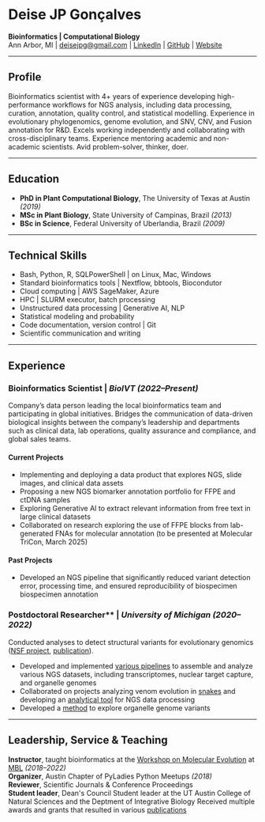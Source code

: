 # **Deise JP Gonçalves**
**Bioinformatics | Computational Biology**  
 Ann Arbor, MI | deisejpg@gmail.com | [LinkedIn](https://www.linkedin.com/in/deisegoncalves/) 
| [GitHub](https://github.com/deisejpg) | [Website](http://www.deisegoncalves.com/)  

---

## Profile
Bioinformatics scientist with 4+ years of experience developing high-performance workflows for NGS analysis, 
including data processing, curation, annotation, quality control, and statistical modelling. Experience in 
evolutionary phylogenomics, genome evolution, and SNV, CNV, and Fusion annotation for R&D. Excels working 
independently and collaborating with cross-disciplinary teams. Experience mentoring academic and non-academic 
scientists. Avid problem-solver, thinker, doer.

---

## Education
- **PhD in Plant Computational Biology**, The University of Texas at Austin *(2019)*
- **MSc in Plant Biology**, State University of Campinas, Brazil *(2013)*
- **BSc in Science**, Federal University of Uberlandia, Brazil *(2009)*

---

## Technical Skills
-	Bash, Python, R, SQLPowerShell | on Linux, Mac, Windows
-	Standard bioinformatics tools | Nextflow, bbtools, Biocondutor
-	Cloud computing | AWS SageMaker, Azure
-	HPC | SLURM executor, batch processing
-	Unstructured data processing | Generative AI, NLP
-	Statistical modeling and probability
-	Code documentation, version control | Git
-	Scientific communication and writing

---

## Experience

### **Bioinformatics Scientist** | *BioIVT* *(2022–Present)*  
Company’s data person leading the local bioinformatics team and participating 
in global initiatives. Bridges the communication of data-driven biological insights 
between the company’s leadership and departments such as clinical data, lab operations, 
quality assurance and compliance, and global sales teams.  

#### Current Projects
- Implementing and deploying a data product that explores NGS, slide images, and clinical data assets
-	Proposing a new NGS biomarker annotation portfolio for FFPE and ctDNA samples 
-	Exploring Generative AI to extract relevant information from free text in large clinical datasets
-	Collaborated on research exploring the use of FFPE blocks from lab-generated FNAs for molecular 
annotation (to be presented at Molecular TriCon, March 2025)  

#### Past Projects
- Developed an NGS pipeline that significantly reduced variant detection error, processing time, 
and ensured reproducibility of biospecimen biospecimen annotation

### Postdoctoral Researcher** | *University of Michigan* *(2020–2022)*
Conducted analyses to detect structural variants for evolutionary genomics 
([NSF project](https://www.nsf.gov/awardsearch/showAward?AWD_ID=1917146&HistoricalAwards=false), 
[publication](https://nph.onlinelibrary.wiley.com/doi/10.1111/nph.20200)).  

-	Developed and implemented [various pipelines](https://github.com/deisejpg/manipulating_fastas.git)
to assemble and analyze various NGS datasets, including transcriptomes, nuclear target capture, 
and organelle genomes 
-	Collaborated on projects analyzing venom evolution in 
[snakes](https://github.com/deisejpg/mito-genes_from_transcriptome) 
and developing an [analytical tool](https://github.com/edgardomortiz/sam2consensus) 
for NGS data processing
-	Developed a [method](https://github.com/deisejpg/rosids) to explore organelle genome variants

---

## Leadership, Service & Teaching

**Instructor**, taught bioinformatics at the 
[Workshop on Molecular Evolution](https://molevolworkshop.github.io/about/) at 
[MBL](https://molevolworkshop.github.io/?_ga=2.119272586.2013273605.1651511791-1963788801.1650375037) *(2018–2022)*  
**Organizer**, Austin Chapter of PyLadies Python Meetups *(2018)*  
**Reviewer**, Scientific Journals & Conference Proceedings  
**Student leader**, Dean's Council Student leader at the UT Austin College of Natural Sciences 
and the Deptment of Integrative Biology 
Received multiple awards and grants that resulted in various [publications](https://scholar.google.com/citations?user=l0q5YpsAAAAJ&hl=en)
